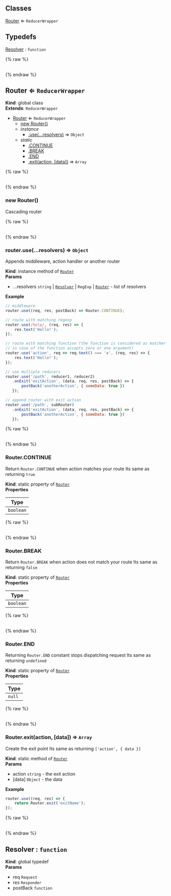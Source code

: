 ## Classes

<dl>
<dt><a href="#Router">Router</a> ⇐ <code>ReducerWrapper</code></dt>
<dd></dd>
</dl>

## Typedefs

<dl>
<dt><a href="#Resolver">Resolver</a> : <code>function</code></dt>
<dd></dd>
</dl>

{% raw %}<div id="Router">&nbsp;</div>{% endraw %}

## Router ⇐ <code>ReducerWrapper</code>
**Kind**: global class  
**Extends**: <code>ReducerWrapper</code>  

* [Router](#Router) ⇐ <code>ReducerWrapper</code>
    * [new Router()](#new_Router_new)
    * _instance_
        * [.use(...resolvers)](#Router_use) ⇒ <code>Object</code>
    * _static_
        * [.CONTINUE](#Router_CONTINUE)
        * [.BREAK](#Router_BREAK)
        * [.END](#Router_END)
        * [.exit(action, [data])](#Router_exit) ⇒ <code>Array</code>

{% raw %}<div id="new_Router_new">&nbsp;</div>{% endraw %}

### new Router()
Cascading router

{% raw %}<div id="Router_use">&nbsp;</div>{% endraw %}

### router.use(...resolvers) ⇒ <code>Object</code>
Appends middleware, action handler or another router

**Kind**: instance method of [<code>Router</code>](#Router)  
**Params**

- ...resolvers <code>string</code> | [<code>Resolver</code>](#Resolver) | <code>RegExp</code> | [<code>Router</code>](#Router) - list of resolvers

**Example**  
```javascript
// middleware
router.use((req, res, postBack) => Router.CONTINUE);

// route with matching regexp
router.use(/help/, (req, res) => {
    res.text('Hello!');
});

// route with matching function (the function is considered as matcher
// in case of the function accepts zero or one argument)
router.use('action', req => req.text() === 'a', (req, res) => {
    res.text('Hello!');
});

// use multiple reducers
router.use('/path', reducer1, reducer2)
   .onExit('exitAction', (data, req, res, postBack) => {
       postBack('anotherAction', { someData: true })
   });

// append router with exit action
router.use('/path', subRouter)
   .onExit('exitAction', (data, req, res, postBack) => {
       postBack('anotherAction', { someData: true })
   });
```
{% raw %}<div id="Router_CONTINUE">&nbsp;</div>{% endraw %}

### Router.CONTINUE
Return `Router.CONTINUE` when action matches your route
Its same as returning `true`

**Kind**: static property of [<code>Router</code>](#Router)  
**Properties**

| Type |
| --- |
| <code>boolean</code> | 

{% raw %}<div id="Router_BREAK">&nbsp;</div>{% endraw %}

### Router.BREAK
Return `Router.BREAK` when action does not match your route
Its same as returning `false`

**Kind**: static property of [<code>Router</code>](#Router)  
**Properties**

| Type |
| --- |
| <code>boolean</code> | 

{% raw %}<div id="Router_END">&nbsp;</div>{% endraw %}

### Router.END
Returning `Router.END` constant stops dispatching request
Its same as returning `undefined`

**Kind**: static property of [<code>Router</code>](#Router)  
**Properties**

| Type |
| --- |
| <code>null</code> | 

{% raw %}<div id="Router_exit">&nbsp;</div>{% endraw %}

### Router.exit(action, [data]) ⇒ <code>Array</code>
Create the exit point
Its same as returning `['action', { data }]`

**Kind**: static method of [<code>Router</code>](#Router)  
**Params**

- action <code>string</code> - the exit action
- [data] <code>Object</code> - the data

**Example**  
```javascript
router.use((req, res) => {
    return Router.exit('exitName');
});
```
{% raw %}<div id="Resolver">&nbsp;</div>{% endraw %}

## Resolver : <code>function</code>
**Kind**: global typedef  
**Params**

- req <code>Request</code>
- res <code>Responder</code>
- postBack <code>function</code>

